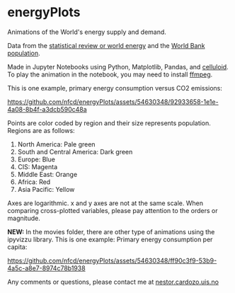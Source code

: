 # energyPlots
Animations of the World's energy supply and demand.

Data from the [statistical review or world energy](https://www.energyinst.org/statistical-review) and the [World Bank population](https://data.worldbank.org/indicator/SP.POP.TOTL?view=chart).

Made in Jupyter Notebooks using Python, Matplotlib, Pandas, and [celluloid](https://github.com/jwkvam/celluloid). To play the animation in the notebook, you may need to install [ffmpeg](https://www.ffmpeg.org/download.html).

This is one example, primary energy consumption versus CO2 emissions:

https://github.com/nfcd/energyPlots/assets/54630348/92933658-1e1e-4a08-8b4f-a3dcb590c48a

Points are color coded by region and their size represents population. Regions are as follows:

1. North America: Pale green
2. South and Central America: Dark green
3. Europe: Blue
4. CIS: Magenta
5. Middle East: Orange
6. Africa: Red
7. Asia Pacific: Yellow

Axes are logarithmic. x and y axes are not at the same scale. When comparing cross-plotted variables, please pay attention to the orders or magnitude.

**NEW:** In the movies folder, there are other type of animations using the ipyvizzu library. This is one example: Primary energy consumption per capita:

https://github.com/nfcd/energyPlots/assets/54630348/ff90c3f9-53b9-4a5c-a8e7-8974c78b1938

Any comments or questions, please contact me at [nestor.cardozo.uis.no](mailto:nestor.cardozo@uis.no)
